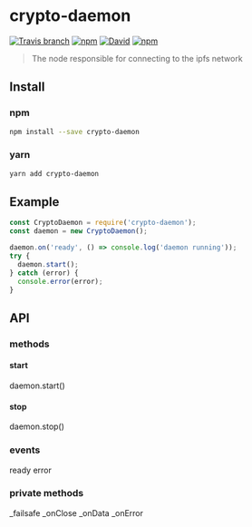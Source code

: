 # crypto-daemon

[![Travis branch](https://img.shields.io/travis/crypto-io/crypto-daemon/master.svg?style=for-the-badge)](https://travis-ci.org/crypto-io/crypto-daemon)
[![npm](https://img.shields.io/npm/dt/crypto-daemon.svg?style=for-the-badge)](https://www.npmjs.com/package/crypto-daemon)
[![David](https://img.shields.io/david/crypto-io/crypto-daemon.svg?style=for-the-badge)](https://github.com/crypto-io/crypto-daemon)
[![npm](https://img.shields.io/npm/v/crypto-daemon.svg?style=for-the-badge)](https://www.npmjs.com/package/crypto-daemon)

> The node responsible for connecting to the ipfs network

## Install
### npm
```sh
npm install --save crypto-daemon
```

### yarn
```sh
yarn add crypto-daemon
```

## Example
```js
const CryptoDaemon = require('crypto-daemon');
const daemon = new CryptoDaemon();

daemon.on('ready', () => console.log('daemon running'));
try {
  daemon.start();
} catch (error) {
  console.error(error);
}
```

## API
### methods
#### start
daemon.start()

#### stop
daemon.stop()

### events
ready
error

### private methods
_failsafe
_onClose
_onData
_onError
